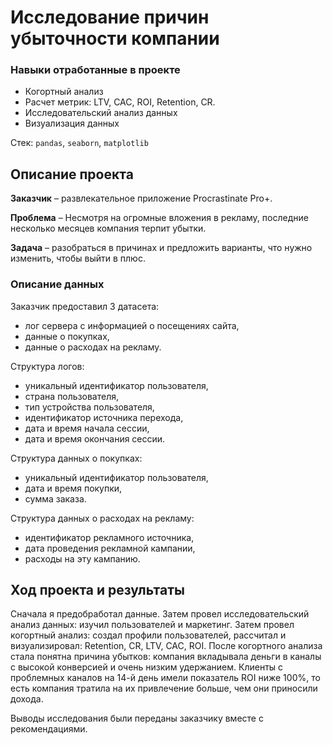 # Исследование причин убыточности компании

### Навыки отработанные в проекте

* Когортный анализ
* Расчет метрик: LTV, CAC, ROI, Retention, CR.
* Исследовательский анализ данных
* Визуализация данных

Стек: `pandas`, `seaborn`, `matplotlib`

## Описание проекта

__Заказчик__ – развлекательное приложение Procrastinate Pro+.

__Проблема__ – Несмотря на огромные вложения в рекламу, последние несколько месяцев компания терпит убытки.

__Задача__ – разобраться в причинах и предложить варианты, что нужно изменить, чтобы выйти в плюс.

### Описание данных

Заказчик предоставил 3 датасета:
* лог сервера с информацией о посещениях сайта,
* данные о покупках,
* данные о расходах на рекламу.

Структура логов:
* уникальный идентификатор пользователя,
* страна пользователя,
* тип устройства пользователя,
* идентификатор источника перехода,
* дата и время начала сессии,
* дата и время окончания сессии.

Структура данных о покупках:
* уникальный идентификатор пользователя,
* дата и время покупки,
* сумма заказа.

Структура данных о расходах на рекламу:
* идентификатор рекламного источника,
* дата проведения рекламной кампании,
* расходы на эту кампанию.

## Ход проекта и результаты

Сначала я предобработал данные. Затем провел исследовательский анализ данных: изучил пользователей и маркетинг. Затем провел когортный анализ: создал профили пользователей, рассчитал и визуализировал: Retention, CR, LTV, CAC, ROI. После когортного анализа стала понятна причина убытков: компания вкладывала деньги в каналы с высокой конверсией и очень низким удержанием. Клиенты с проблемных каналов на 14-й день имели показатель ROI ниже 100%, то есть компания тратила на их привлечение больше, чем они приносили дохода.

Выводы исследования были переданы заказчику вместе с рекомендациями.








